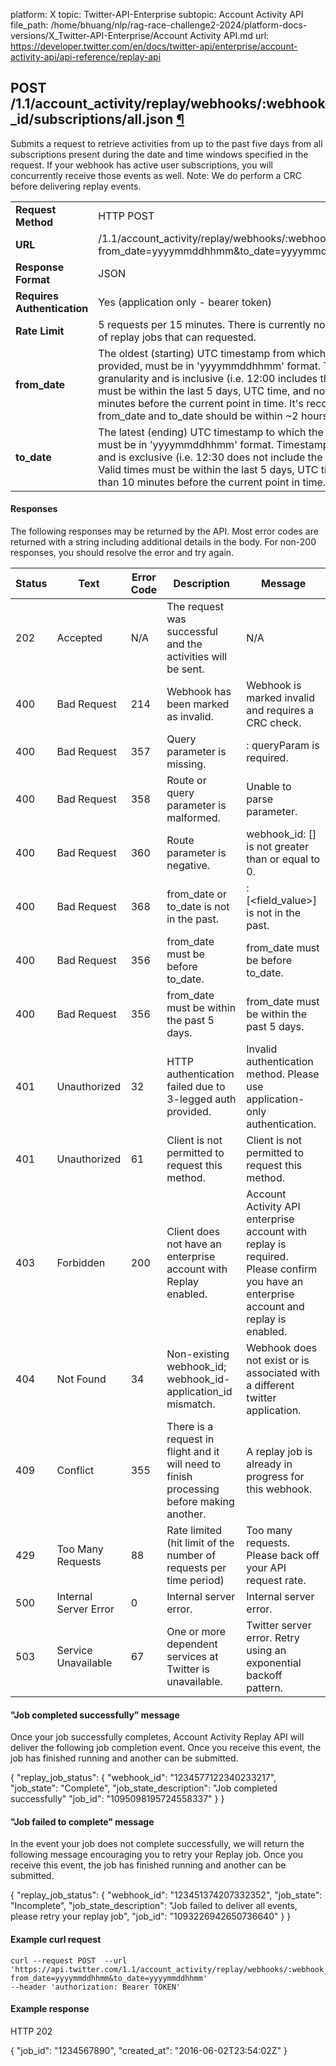 platform: X
topic: Twitter-API-Enterprise
subtopic: Account Activity API
file_path: /home/bhuang/nlp/rag-race-challenge2-2024/platform-docs-versions/X_Twitter-API-Enterprise/Account Activity API.md
url: https://developer.twitter.com/en/docs/twitter-api/enterprise/account-activity-api/api-reference/replay-api


## POST /1.1/account\_activity/replay/webhooks/:webhook\_id/subscriptions/all.json [¶](#post-1-1-account-activity-replay-webhooks-webhook-id-subscriptions-all-json- "Permalink to this headline")

Submits a request to retrieve activities from up to the past five days from all subscriptions present during the date and time windows specified in the request. If your webhook has active user subscriptions, you will concurrently receive those events as well. Note: We do perform a CRC before delivering replay events.

|     |     |
| --- | --- |
| **Request Method** | HTTP POST |
| **URL** | /1.1/account\_activity/replay/webhooks/:webhook\_id/subscriptions/all.json?from\_date=yyyymmddhhmm&to\_date=yyyymmddhhmm |
| **Response Format** | JSON |
| **Requires Authentication** | Yes (application only - bearer token) |
| **Rate Limit** | 5 requests per 15 minutes. There is currently no maximum on the number of replay jobs that can requested. |
| **from\_date** | The oldest (starting) UTC timestamp from which the events will be provided, must be in 'yyyymmddhhmm' format. Timestamp is in minute granularity and is inclusive (i.e. 12:00 includes the 00 minute). Valid times must be within the last 5 days, UTC time, and no more recent than 31 minutes before the current point in time. It's recommended that the from\_date and to\_date should be within ~2 hours. |
| **to\_date** | The latest (ending) UTC timestamp to which the event will be provided, must be in 'yyyymmddhhmm' format. Timestamp is in minute granularity and is exclusive (i.e. 12:30 does not include the 30th minute of the hour). Valid times must be within the last 5 days, UTC time, and no more recent than 10 minutes before the current point in time. |

  

#### Responses

The following responses may be returned by the API. Most error codes are returned with a string including additional details in the body. For non-200 responses, you should resolve the error and try again.

| Status | Text | Error Code | Description | Message |
| --- | --- | --- | --- | --- |
| 202 | Accepted | N/A | The request was successful and the activities will be sent. | N/A |
| 400 | Bad Request | 214 | Webhook has been marked as invalid. | Webhook is marked invalid and requires a CRC check. |
| 400 | Bad Request | 357 | Query parameter is missing. | : queryParam is required. |
| 400 | Bad Request | 358 | Route or query parameter is malformed. | Unable to parse parameter. |
| 400 | Bad Request | 360 | Route parameter is negative. | webhook\_id: \[\] is not greater than or equal to 0. |
| 400 | Bad Request | 368 | from\_date or to\_date is not in the past. | : \[<field\_value>\] is not in the past. |
| 400 | Bad Request | 356 | from\_date must be before to\_date. | from\_date must be before to\_date. |
| 400 | Bad Request | 356 | from\_date must be within the past 5 days. | from\_date must be within the past 5 days. |
| 401 | Unauthorized | 32  | HTTP authentication failed due to 3-legged auth provided. | Invalid authentication method. Please use application-only authentication. |
| 401 | Unauthorized | 61  | Client is not permitted to request this method. | Client is not permitted to request this method. |
| 403 | Forbidden | 200 | Client does not have an enterprise account with Replay enabled. | Account Activity API enterprise account with replay is required. Please confirm you have an enterprise account and replay is enabled. |
| 404 | Not Found | 34  | Non-existing webhook\_id; webhook\_id-application\_id mismatch. | Webhook does not exist or is associated with a different twitter application. |
| 409 | Conflict | 355 | There is a request in flight and it will need to finish processing before making another. | A replay job is already in progress for this webhook. |
| 429 | Too Many Requests | 88  | Rate limited (hit limit of the number of requests per time period) | Too many requests. Please back off your API request rate. |
| 500 | Internal Server Error | 0   | Internal server error. | Internal server error. |
| 503 | Service Unavailable | 67  | One or more dependent services at Twitter is unavailable. | Twitter server error. Retry using an exponential backoff pattern. |

  

#### "Job completed successfully” message

Once your job successfully completes, Account Activity Replay API will deliver the following job completion event. Once you receive this event, the job has finished running and another can be submitted.

{
  "replay\_job\_status": {
    "webhook\_id": "1234577122340233217",
    "job\_state": "Complete",
    "job\_state\_description": "Job completed successfully"
    "job\_id": "1095098195724558337"
  }
}

#### "Job failed to complete" message

In the event your job does not complete successfully, we will return the following message encouraging you to retry your Replay job. Once you receive this event, the job has finished running and another can be submitted.

{
  "replay\_job\_status": {
    "webhook\_id": "123451374207332352",
    "job\_state": "Incomplete",
    "job\_state\_description": "Job failed to deliver all events, please retry your replay job",
    "job\_id": "1093226942650736640"
  }
}

#### Example curl request

    curl --request POST  --url 'https://api.twitter.com/1.1/account_activity/replay/webhooks/:webhook_id/subscriptions/all.json?from_date=yyyymmddhhmm&to_date=yyyymmddhhmm'
    --header 'authorization: Bearer TOKEN'

#### Example response

HTTP 202

{
  "job\_id": "1234567890",
  "created\_at": "2016-06-02T23:54:02Z"
}